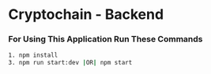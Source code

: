 # Cryptochain - Backend

### For Using This Application Run These Commands

```bash
1. npm install
3. npm run start:dev |OR| npm start
```
